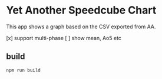 # Yet Another Speedcube Chart
This app shows a graph based on the CSV  exported from AA.

[x] support multi-phase
[ ] show mean, Ao5 etc

## build
```shell
npm run build
```
